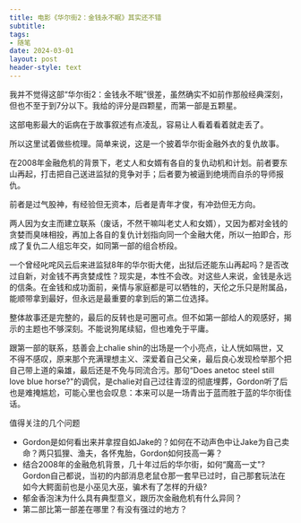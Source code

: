 ```yaml
---
title: 电影《华尔街2：金钱永不眠》其实还不错
subtitle: 
tags: 
- 随笔
date: 2024-03-01
layout: post
header-style: text
---
```


我并不觉得这部“华尔街2：金钱永不眠”很差，虽然确实不如前作那般经典深刻，但也不至于到7分以下。我给的评分是四颗星，而第一部是五颗星。

这部电影最大的诟病在于故事叙述有点凌乱，容易让人看着看着就走丢了。

所以这里试着做些梳理。简单来说，这是一个披着华尔街金融外衣的复仇故事。

在2008年金融危机的背景下，老丈人和女婿有各自的复仇动机和计划。前者要东山再起，打击把自己送进监狱的竞争对手；后者要为被逼到绝境而自杀的导师报仇。

前者是过气股神，有经验但无资本，后者是青年才俊，有冲劲但无方向。

两人因为女主而建立联系（废话，不然干嘛叫老丈人和女婿），又因为都对金钱的贪婪而臭味相投，再加上各自的复仇计划指向同一个金融大佬，所以一拍即合，形成了复仇二人组忘年交，如同第一部的组合桥段。

一个曾经叱咤风云后来进监狱8年的华尔街大佬，出狱后还能东山再起吗？是否改过自新，对金钱不再贪婪成性？现实是，本性不会改。对这些人来说，金钱是永远的信条。在金钱和成功面前，亲情与家庭都是可以牺牲的，天伦之乐只是附属品，能顺带拿到最好，但永远是最重要的拿到后的第二位选择。

整体故事还是完整的，最后的反转也是可圈可点。但不如第一部给人的观感好，揭示的主题也不够深刻。不能说狗尾续貂，但也难免于平庸。

跟第一部的联系，慈善会上chalie shin的出场是一个小亮点，让人恍如隔世，又不得不感叹，原来那个充满理想主义、深爱着自己父亲，最后良心发现检举那个把自己带上道的枭雄，最后还是不免与同流合污。那句“Does anetoc steel still love blue horse?"的调侃，是chalie对自己过往青涩的彻底埋葬，Gordon听了后也是难掩尴尬，可能心里也会叹息：本来可以是一场青出于蓝而胜于蓝的华尔街佳话。

值得关注的几个问题
- Gordon是如何看出来并拿捏自如Jake的？如何在不动声色中让Jake为自己卖命？两只狐狸、渔夫，各怀鬼胎，Gordon如何技高一筹？
- 结合2008年的金融危机背景，几十年过后的华尔街，如何“魔高一丈"?Gordon自己都说，当初的内部消息老鼠仓那一套早已过时，自己那套玩法在如今大鳄面前也是小巫见大巫，骗术有了怎样的升级?
- 郁金香泡沫为什么具有典型意义，跟历次金融危机有什么异同？
- 第二部比第一部差在哪里？有没有强过的地方？


